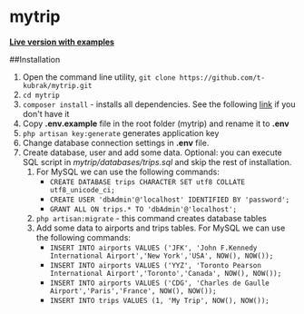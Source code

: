 # mytrip

**[Live version with examples](http://tkwebdev.xyz/)**

##Installation

1. Open the command line utility, `git clone https://github.com/t-kubrak/mytrip.git`
2. `cd mytrip`
3. `composer install` - installs all dependencies. See the following [link](https://getcomposer.org/doc/00-intro.md) if you don't have it
4.  Copy **.env.example** file in the root folder (mytrip) and rename it to **.env**
5.  `php artisan key:generate` generates application key
6.  Change database connection settings in **.env** file. 
7.  Create database, user and add some data. Optional: you can execute SQL script in *mytrip/databases/trips.sql* and skip the rest of installation.
	1. For MySQL we can use the following commands:
	  	- `CREATE DATABASE trips CHARACTER SET utf8 COLLATE utf8_unicode_ci;`
	  	- `CREATE USER 'dbAdmin'@'localhost' IDENTIFIED BY 'password';`
	  	- `GRANT ALL ON trips.* TO 'dbAdmin'@'localhost';`
	2. `php artisan:migrate` - this command creates database tables
	3. Add some data to airports and trips tables. For MySQL we can use the following commands:
	  	- `INSERT INTO airports VALUES ('JFK', 'John F.Kennedy International Airport','New York','USA', NOW(), NOW());`
	  	- `INSERT INTO airports VALUES ('YYZ', 'Toronto Pearson International Airport','Toronto','Canada', NOW(), NOW());`
	  	- `INSERT INTO airports VALUES ('CDG', 'Charles de Gaulle Airport','Paris','France', NOW(), NOW());`
	  	- `INSERT INTO trips VALUES (1, 'My Trip', NOW(), NOW());`
